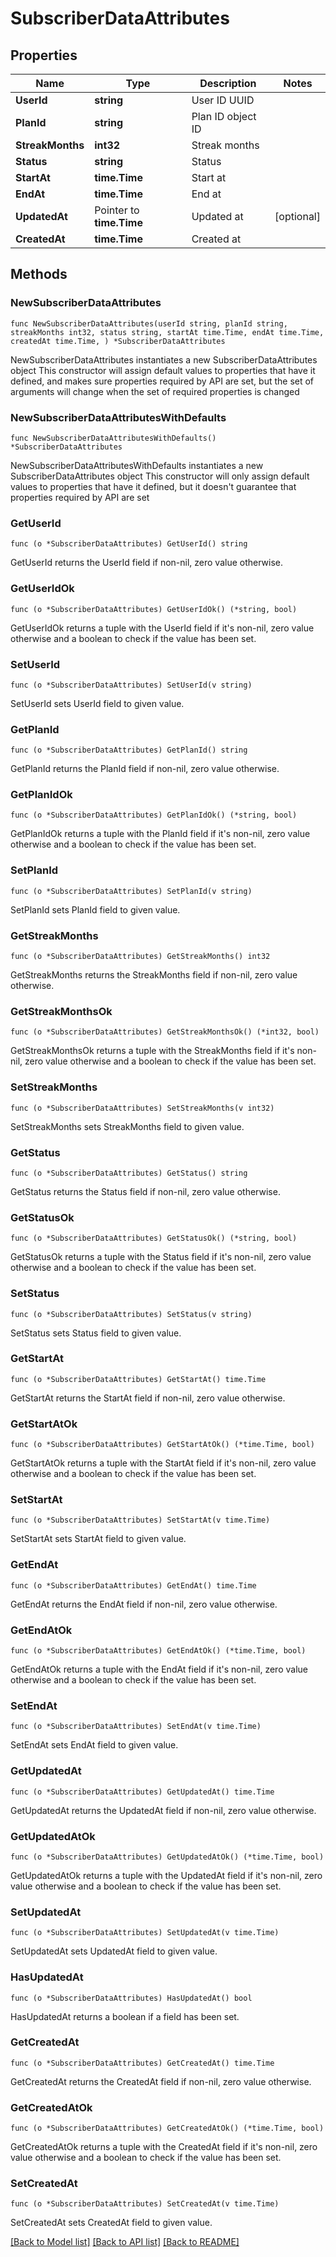 # SubscriberDataAttributes

## Properties

Name | Type | Description | Notes
------------ | ------------- | ------------- | -------------
**UserId** | **string** | User ID UUID | 
**PlanId** | **string** | Plan ID object ID | 
**StreakMonths** | **int32** | Streak months | 
**Status** | **string** | Status | 
**StartAt** | **time.Time** | Start at | 
**EndAt** | **time.Time** | End at | 
**UpdatedAt** | Pointer to **time.Time** | Updated at | [optional] 
**CreatedAt** | **time.Time** | Created at | 

## Methods

### NewSubscriberDataAttributes

`func NewSubscriberDataAttributes(userId string, planId string, streakMonths int32, status string, startAt time.Time, endAt time.Time, createdAt time.Time, ) *SubscriberDataAttributes`

NewSubscriberDataAttributes instantiates a new SubscriberDataAttributes object
This constructor will assign default values to properties that have it defined,
and makes sure properties required by API are set, but the set of arguments
will change when the set of required properties is changed

### NewSubscriberDataAttributesWithDefaults

`func NewSubscriberDataAttributesWithDefaults() *SubscriberDataAttributes`

NewSubscriberDataAttributesWithDefaults instantiates a new SubscriberDataAttributes object
This constructor will only assign default values to properties that have it defined,
but it doesn't guarantee that properties required by API are set

### GetUserId

`func (o *SubscriberDataAttributes) GetUserId() string`

GetUserId returns the UserId field if non-nil, zero value otherwise.

### GetUserIdOk

`func (o *SubscriberDataAttributes) GetUserIdOk() (*string, bool)`

GetUserIdOk returns a tuple with the UserId field if it's non-nil, zero value otherwise
and a boolean to check if the value has been set.

### SetUserId

`func (o *SubscriberDataAttributes) SetUserId(v string)`

SetUserId sets UserId field to given value.


### GetPlanId

`func (o *SubscriberDataAttributes) GetPlanId() string`

GetPlanId returns the PlanId field if non-nil, zero value otherwise.

### GetPlanIdOk

`func (o *SubscriberDataAttributes) GetPlanIdOk() (*string, bool)`

GetPlanIdOk returns a tuple with the PlanId field if it's non-nil, zero value otherwise
and a boolean to check if the value has been set.

### SetPlanId

`func (o *SubscriberDataAttributes) SetPlanId(v string)`

SetPlanId sets PlanId field to given value.


### GetStreakMonths

`func (o *SubscriberDataAttributes) GetStreakMonths() int32`

GetStreakMonths returns the StreakMonths field if non-nil, zero value otherwise.

### GetStreakMonthsOk

`func (o *SubscriberDataAttributes) GetStreakMonthsOk() (*int32, bool)`

GetStreakMonthsOk returns a tuple with the StreakMonths field if it's non-nil, zero value otherwise
and a boolean to check if the value has been set.

### SetStreakMonths

`func (o *SubscriberDataAttributes) SetStreakMonths(v int32)`

SetStreakMonths sets StreakMonths field to given value.


### GetStatus

`func (o *SubscriberDataAttributes) GetStatus() string`

GetStatus returns the Status field if non-nil, zero value otherwise.

### GetStatusOk

`func (o *SubscriberDataAttributes) GetStatusOk() (*string, bool)`

GetStatusOk returns a tuple with the Status field if it's non-nil, zero value otherwise
and a boolean to check if the value has been set.

### SetStatus

`func (o *SubscriberDataAttributes) SetStatus(v string)`

SetStatus sets Status field to given value.


### GetStartAt

`func (o *SubscriberDataAttributes) GetStartAt() time.Time`

GetStartAt returns the StartAt field if non-nil, zero value otherwise.

### GetStartAtOk

`func (o *SubscriberDataAttributes) GetStartAtOk() (*time.Time, bool)`

GetStartAtOk returns a tuple with the StartAt field if it's non-nil, zero value otherwise
and a boolean to check if the value has been set.

### SetStartAt

`func (o *SubscriberDataAttributes) SetStartAt(v time.Time)`

SetStartAt sets StartAt field to given value.


### GetEndAt

`func (o *SubscriberDataAttributes) GetEndAt() time.Time`

GetEndAt returns the EndAt field if non-nil, zero value otherwise.

### GetEndAtOk

`func (o *SubscriberDataAttributes) GetEndAtOk() (*time.Time, bool)`

GetEndAtOk returns a tuple with the EndAt field if it's non-nil, zero value otherwise
and a boolean to check if the value has been set.

### SetEndAt

`func (o *SubscriberDataAttributes) SetEndAt(v time.Time)`

SetEndAt sets EndAt field to given value.


### GetUpdatedAt

`func (o *SubscriberDataAttributes) GetUpdatedAt() time.Time`

GetUpdatedAt returns the UpdatedAt field if non-nil, zero value otherwise.

### GetUpdatedAtOk

`func (o *SubscriberDataAttributes) GetUpdatedAtOk() (*time.Time, bool)`

GetUpdatedAtOk returns a tuple with the UpdatedAt field if it's non-nil, zero value otherwise
and a boolean to check if the value has been set.

### SetUpdatedAt

`func (o *SubscriberDataAttributes) SetUpdatedAt(v time.Time)`

SetUpdatedAt sets UpdatedAt field to given value.

### HasUpdatedAt

`func (o *SubscriberDataAttributes) HasUpdatedAt() bool`

HasUpdatedAt returns a boolean if a field has been set.

### GetCreatedAt

`func (o *SubscriberDataAttributes) GetCreatedAt() time.Time`

GetCreatedAt returns the CreatedAt field if non-nil, zero value otherwise.

### GetCreatedAtOk

`func (o *SubscriberDataAttributes) GetCreatedAtOk() (*time.Time, bool)`

GetCreatedAtOk returns a tuple with the CreatedAt field if it's non-nil, zero value otherwise
and a boolean to check if the value has been set.

### SetCreatedAt

`func (o *SubscriberDataAttributes) SetCreatedAt(v time.Time)`

SetCreatedAt sets CreatedAt field to given value.



[[Back to Model list]](../README.md#documentation-for-models) [[Back to API list]](../README.md#documentation-for-api-endpoints) [[Back to README]](../README.md)


